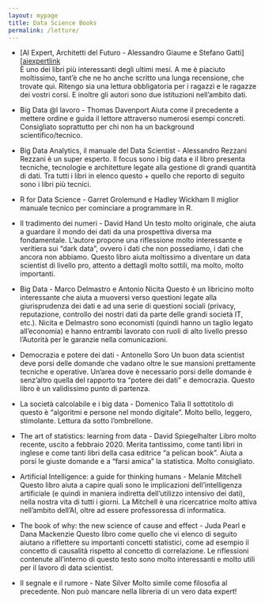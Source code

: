 ```yaml
---
layout: mypage
title: Data Science Books
permalink: /letture/
---
```


- [AI Expert, Architetti del Futuro - Alessandro Giaume e Stefano Gatti][[aiexpertlink] <br>
È uno dei libri più interessanti degli ultimi mesi. A me è piaciuto moltissimo, tant’è che ne ho anche scritto una lunga recensione, che trovate qui. Ritengo sia una lettura obbligatoria per i ragazzi e le ragazze dei vostri corsi. E inoltre gli autori sono due istituzioni nell’ambito dati.

- Big Data @l lavoro - Thomas Davenport
Aiuta come il precedente a mettere ordine e guida il lettore attraverso numerosi esempi concreti. Consigliato soprattutto per chi non ha un background scientifico/tecnico.

- Big Data Analytics, il manuale del Data Scientist - Alessandro Rezzani
Rezzani è un super esperto. Il focus sono i big data e il libro presenta tecniche, tecnologie e architetture legate alla gestione di grandi quantità di dati. Tra tutti i libri in elenco questo + quello che reporto di seguito sono i libri più tecnici.

- R for Data Science - Garret Grolemund e Hadley Wickham
Il miglior manuale tecnico per cominciare a programmare in R.

- Il tradimento dei numeri - David Hand
Un testo molto originale, che aiuta a guardare il mondo dei dati da una prospettiva diversa ma fondamentale. L’autore propone una riflessione molto interessante e veritiera sui “dark data”, ovvero i dati che non possediamo, i dati che ancora non abbiamo. Questo libro aiuta moltissimo a diventare un data scientist di livello pro, attento a dettagli molto sottili, ma molto, molto importanti.

- Big Data - Marco Delmastro e Antonio Nicita
Questo è un libricino molto interessante che aiuta a muoversi verso questioni legate alla giurisprudenza dei dati e ad una serie di questioni sociali (privacy, reputazione, controllo dei nostri dati da parte delle grandi società IT, etc.). Nicita e Delmastro sono economisti (quindi hanno un taglio legato all’economia) e hanno entrambi lavorato con ruoli di alto livello presso l’Autorità per le garanzie nella comunicazioni.

- Democrazia e potere dei dati - Antonello Soro
Un buon data scientist deve porsi delle domande che vadano oltre le sue mansioni prettamente tecniche e operative. Un’area dove è necessario porsi delle domande è senz’altro quella del rapporto tra “potere dei dati” e democrazia. Questo libro è un validissimo punto di partenza.

- La società calcolabile e i big data - Domenico Talia
Il sottotitolo di questo è “algoritmi e persone nel mondo digitale”. Molto bello, leggero, stimolante. Lettura da sotto l’ombrellone.

- The art of statistics: learning from data - David Spiegelhalter
Libro molto recente, uscito a febbraio 2020. Merita tantissimo, come tanti libri in inglese e come tanti libri della casa editrice “a pelican book”. Aiuta a porsi le giuste domande e a “farsi amica” la statistica. Molto consigliato.

- Artificial Intelligence: a guide for thinking humans - Melanie Mitchell
Questo libro aiuta a capire quali sono le implicazioni dell’intelligenza artificiale (e quindi in maniera indiretta dell’utilizzo intensivo dei dati), nella nostra vita di tutti i giorni. La Mitchell è una ricercatrice molto attiva nell’ambito dell’AI, oltre ad essere professoressa di informatica.

- The book of why: the new science of cause and effect - Juda Pearl e Dana Mackenzie
Questo libro come quello che vi elenco di seguito aiutano a riflettere su importanti concetti statistici, come ad esempio il concetto di causalità rispetto al concetto di correlazione. Le riflessioni contenute all’interno di questo testo sono molto interessanti e molto utili per il lavoro di data scientist.

- Il segnale e il rumore - Nate Silver
Molto simile come filosofia al precedente. Non può mancare nella libreria di un vero data expert!

[aiexpertlink]: https://www.francoangeli.it/Ricerca/scheda_libro.aspx?Id=25635
